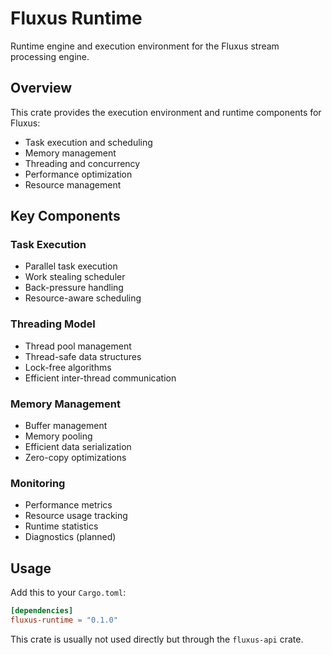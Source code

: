 # Fluxus Runtime

Runtime engine and execution environment for the Fluxus stream processing engine.

## Overview

This crate provides the execution environment and runtime components for Fluxus:

- Task execution and scheduling
- Memory management
- Threading and concurrency
- Performance optimization
- Resource management

## Key Components

### Task Execution

- Parallel task execution
- Work stealing scheduler
- Back-pressure handling
- Resource-aware scheduling

### Threading Model

- Thread pool management
- Thread-safe data structures
- Lock-free algorithms
- Efficient inter-thread communication

### Memory Management

- Buffer management
- Memory pooling
- Efficient data serialization
- Zero-copy optimizations

### Monitoring

- Performance metrics
- Resource usage tracking
- Runtime statistics
- Diagnostics (planned)

## Usage

Add this to your `Cargo.toml`:

```toml
[dependencies]
fluxus-runtime = "0.1.0"
```

This crate is usually not used directly but through the `fluxus-api` crate.